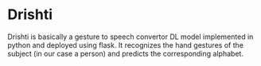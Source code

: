 # Drishti
Drishti is basically a gesture to speech convertor DL model implemented in python and deployed using flask. It recognizes the hand gestures of the subject (in our case a person) and predicts the corresponding alphabet.
